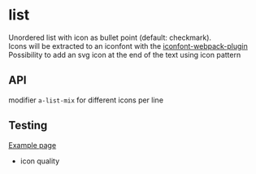 # list

Unordered list with icon as bullet point (default: checkmark).  
Icons will be extracted to an iconfont with the [iconfont-webpack-plugin](https://www.npmjs.com/package/iconfont-webpack-plugin)  
Possibility to add an svg icon at the end of the text using icon pattern

## API

modifier `a-list-mix` for different icons per line

## Testing

[Example page](http://localhost:8081/example-patterns)

-   icon quality
